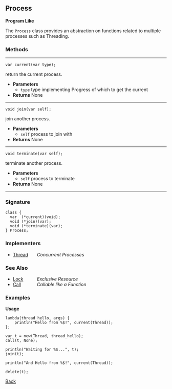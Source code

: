 Process
-------
__Program Like__

The `Process` class provides an abstraction on functions related to multiple processes such as Threading.


### Methods

-------------------------------

    var current(var type);

return the current process.

* __Parameters__
    * `type` type implementing Progress of which to get the current
* __Returns__ None

------------------------------- 

    void join(var self);

join another process.

* __Parameters__
    * `self` process to join with
* __Returns__ None

------------------------------- 

    void terminate(var self);

terminate another process.

* __Parameters__
    * `self` process to terminate
* __Returns__ None

------------------------------- 


### Signature


    class {
      var  (*current)(void);
      void (*join)(var);
      void (*terminate)(var);
    } Process;
    

### Implementers

* <span style="width:75px; float:left;">[Thread](thread)</span> _Concurrent Processes_


### See Also

* <span style="width:75px; float:left;">[Lock](lock)</span> _Exclusive Resource_
* <span style="width:75px; float:left;">[Call](call)</span> _Callable like a Function_


### Examples

__Usage__
    
    lambda(thread_hello, args) {
        println("Hello from %$!", current(Thread));
    };
    
    var t = new(Thread, thread_hello);
    call(t, None);
    
    println("Waiting for %$...", t);
    join(t);
    
    println("And Hello from %$!", current(Thread));
    
    delete(t);

[Back](/documentation)
